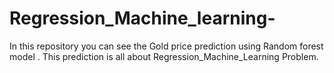 # Regression_Machine_learning-
In this repository you can see the Gold price prediction using Random forest model . This prediction is all about Regression_Machine_Learning Problem.
